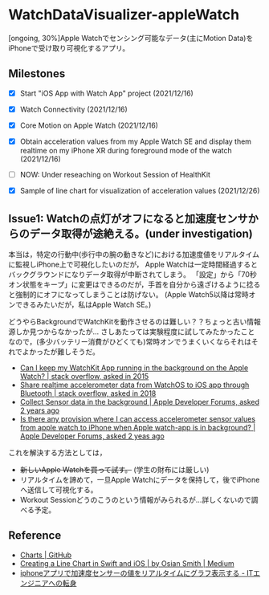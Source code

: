 # WatchDataVisualizer-appleWatch
[ongoing, 30%]Apple Watchでセンシング可能なデータ(主にMotion Data)をiPhoneで受け取り可視化するアプリ。

## Milestones
- [x] Start "iOS App with Watch App" project (2021/12/16)
- [x] Watch Connectivity (2021/12/16)
- [x] Core Motion on Apple Watch (2021/12/16)
- [x] Obtain acceleration values from my Apple Watch SE and display them realtime on my iPhone XR during foreground mode of the watch (2021/12/16)
- [ ] NOW: Under reseaching on Workout Session of HealthKit
- [x] Sample of line chart for visualization of acceleration values (2021/12/26) 


## Issue1: Watchの点灯がオフになると加速度センサからのデータ取得が途絶える。(under investigation)
本当は，特定の行動中(歩行中の腕の動きなど)における加速度値をリアルタイムに監視しiPhone上で可視化したいのだが，
Apple Watchは一定時間経過するとバックグラウンドになりデータ取得が中断されてしまう。
「設定」から「70秒オン状態をキープ」に変更はできるのだが，手首を自分から遠ざけるように捻ると強制的にオフになってしまうことは防げない。
(Apple Watch5以降は常時オンできるみたいだが，私はApple Watch SE。)  

どうやらBackgroundでWatchKitを動作させるのは難しい？？ちょっと古い情報源しか見つからなかったが…
さしあたっては実験程度に試してみたかったことなので，(多少バッテリー消費がひどくても)常時オンでうまくいくならそれはそれでよかったが難しそうだ。
- [Can I keep my WatchKit App running in the background on the Apple Watch? | stack overflow, asked in 2015](https://stackoverflow.com/questions/32792260/can-i-keep-my-watchkit-app-running-in-the-background-on-the-apple-watch/32796823#32796823)
- [Share realtime accelerometer data from WatchOS to iOS app through Bluetooth | stack overflow, asked in 2018](https://stackoverflow.com/questions/48925253/share-realtime-accelerometer-data-from-watchos-to-ios-app-through-bluetooth)
- [Collect Sensor data in the background | Apple Developer Forums, asked 2 years ago](https://developer.apple.com/forums/thread/115056)
- [Is there any provision where I can access accelerometer sensor values from apple watch to iPhone when Apple watch-app is in background? | Apple Developer Forums, asked 2 yeas ago](https://developer.apple.com/forums/thread/115300)

これを解決する方法としては，
- ~~新しいApple Watchを買って試す。~~ (学生の財布には厳しい)
- リアルタイムを諦めて，一旦Apple Watchにデータを保持して，後でiPhoneへ送信して可視化する。
- Workout Sessionどうのこうのという情報がみられるが…詳しくないので調べる予定。


## Reference
- [Charts | GitHub](https://github.com/danielgindi/Charts)
- [Creating a Line Chart in Swift and iOS | by Osian Smith | Medium](https://medium.com/@OsianSmith/creating-a-line-chart-in-swift-3-and-ios-10-2f647c95392e)
- [iphoneアプリで加速度センサーの値をリアルタイムにグラフ表示する - ITエンジニアへの転身](https://non-it-engineer.com/iphone%E3%82%A2%E3%83%97%E3%83%AA%E3%81%A7%E5%8A%A0%E9%80%9F%E5%BA%A6%E3%82%BB%E3%83%B3%E3%82%B5%E3%83%BC%E3%81%AE%E5%80%A4%E3%82%92%E3%83%AA%E3%82%A2%E3%83%AB%E3%82%BF%E3%82%A4%E3%83%A0%E3%81%AB/)



